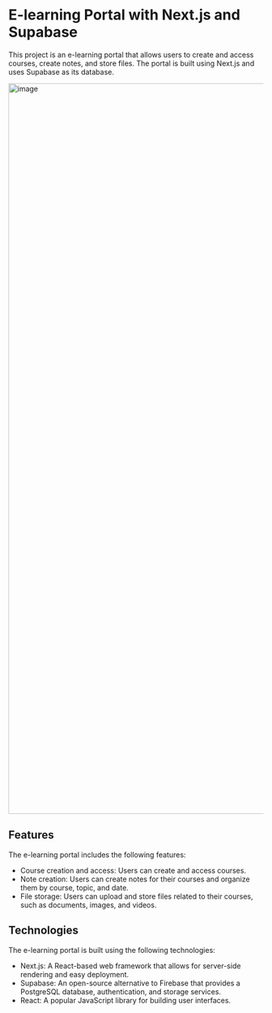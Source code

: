 # E-learning Portal with Next.js and Supabase

This project is an e-learning portal that allows users to create and access courses, create notes, and store files. The portal is built using Next.js and uses Supabase as its database.

<img width="1440" alt="image" src="https://user-images.githubusercontent.com/100933608/236555083-b07ea9d5-5ed5-44bb-a294-c22662941251.png">

## Features

The e-learning portal includes the following features:

- Course creation and access: Users can create and access courses.
- Note creation: Users can create notes for their courses and organize them by course, topic, and date.
- File storage: Users can upload and store files related to their courses, such as documents, images, and videos.

## Technologies

The e-learning portal is built using the following technologies:

- Next.js: A React-based web framework that allows for server-side rendering and easy deployment.
- Supabase: An open-source alternative to Firebase that provides a PostgreSQL database, authentication, and storage services.
- React: A popular JavaScript library for building user interfaces.
